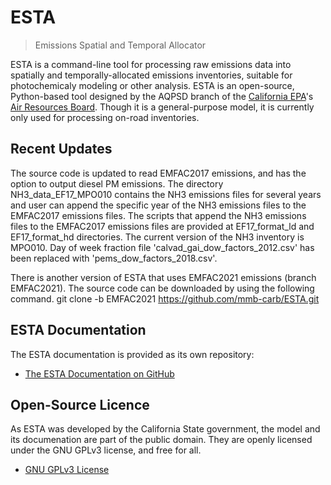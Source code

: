# ESTA
> Emissions Spatial and Temporal Allocator

ESTA is a command-line tool for processing raw emissions data into spatially and temporally-allocated emissions inventories, suitable for photochemicaly modeling or other analysis. ESTA is an open-source, Python-based tool designed by the AQPSD branch of the [California EPA][CalEPA]'s [Air Resources Board][ARB].  Though it is a general-purpose model, it is currently only used for processing on-road inventories.


## Recent Updates

The source code is updated to read EMFAC2017 emissions, and has the option to output diesel PM emissions.
The directory NH3_data_EF17_MPO010 contains the NH3 emissions files for several years and user can append the specific year of the NH3 emissions files to the EMFAC2017 emissions files.  The scripts that append the NH3 emissions files to the EMFAC2017 emissions files are provided at EF17_format_ld and EF17_format_hd directories.
The current version of the NH3 inventory is MPO010.  Day of week fraction file 'calvad_gai_dow_factors_2012.csv' has been replaced with 'pems_dow_factors_2018.csv'.

There is another version of ESTA that uses EMFAC2021 emissions (branch EMFAC2021).
The source code can be downloaded by using the following command.
git clone -b EMFAC2021 https://github.com/mmb-carb/ESTA.git


## ESTA Documentation

The ESTA documentation is provided as its own repository:

* [The ESTA Documentation on GitHub](https://github.com/mmb-carb/ESTA_Documentation)


## Open-Source Licence

As ESTA was developed by the California State government, the model and its documenation are part of the public domain. They are openly licensed under the GNU GPLv3 license, and free for all.

* [GNU GPLv3 License](LICENSE)


[ARB]: http://www.arb.ca.gov/homepage.htm
[CalEPA]: http://www.calepa.ca.gov/

